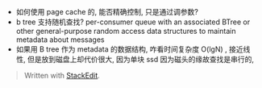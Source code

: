 * 如何使用 page cache 的, 能否精确控制, 只是通过调参数? 
* b tree 支持随机查找? 
per-consumer queue with an associated BTree or other general-purpose random access data structures to maintain metadata about messages
* 如果用 B tree 作为 metadata 的数据结构, 咋看时间复杂度 O(lgN) , 接近线性, 但是放到磁盘上却代价很大, 因为单块 ssd 因为磁头的缘故查找是串行的, 

> Written with [StackEdit](https://stackedit.io/).
<!--stackedit_data:
eyJoaXN0b3J5IjpbMjA2Nzk1NDk4NCwxNjY5NTcwMTExLDEzMj
AwOTUyNjcsLTkyODI2ODQ5Nl19
-->